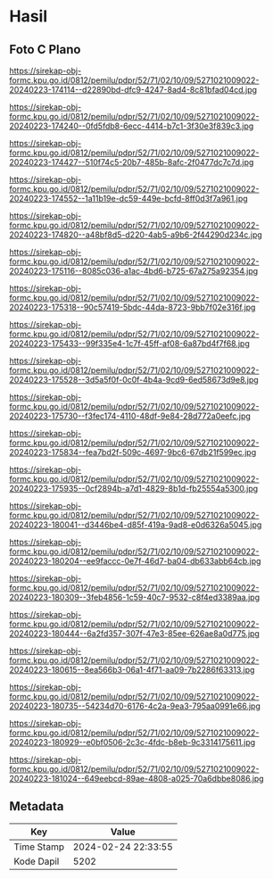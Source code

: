 # Hasil

## Foto C Plano

https://sirekap-obj-formc.kpu.go.id/0812/pemilu/pdpr/52/71/02/10/09/5271021009022-20240223-174114--d22890bd-dfc9-4247-8ad4-8c81bfad04cd.jpg

https://sirekap-obj-formc.kpu.go.id/0812/pemilu/pdpr/52/71/02/10/09/5271021009022-20240223-174240--0fd5fdb8-6ecc-4414-b7c1-3f30e3f839c3.jpg

https://sirekap-obj-formc.kpu.go.id/0812/pemilu/pdpr/52/71/02/10/09/5271021009022-20240223-174427--510f74c5-20b7-485b-8afc-2f0477dc7c7d.jpg

https://sirekap-obj-formc.kpu.go.id/0812/pemilu/pdpr/52/71/02/10/09/5271021009022-20240223-174552--1a11b19e-dc59-449e-bcfd-8ff0d3f7a961.jpg

https://sirekap-obj-formc.kpu.go.id/0812/pemilu/pdpr/52/71/02/10/09/5271021009022-20240223-174820--a48bf8d5-d220-4ab5-a9b6-2f44290d234c.jpg

https://sirekap-obj-formc.kpu.go.id/0812/pemilu/pdpr/52/71/02/10/09/5271021009022-20240223-175116--8085c036-a1ac-4bd6-b725-67a275a92354.jpg

https://sirekap-obj-formc.kpu.go.id/0812/pemilu/pdpr/52/71/02/10/09/5271021009022-20240223-175318--90c57419-5bdc-44da-8723-9bb7f02e316f.jpg

https://sirekap-obj-formc.kpu.go.id/0812/pemilu/pdpr/52/71/02/10/09/5271021009022-20240223-175433--99f335e4-1c7f-45ff-af08-6a87bd4f7f68.jpg

https://sirekap-obj-formc.kpu.go.id/0812/pemilu/pdpr/52/71/02/10/09/5271021009022-20240223-175528--3d5a5f0f-0c0f-4b4a-9cd9-6ed58673d9e8.jpg

https://sirekap-obj-formc.kpu.go.id/0812/pemilu/pdpr/52/71/02/10/09/5271021009022-20240223-175730--f3fec174-4110-48df-9e84-28d772a0eefc.jpg

https://sirekap-obj-formc.kpu.go.id/0812/pemilu/pdpr/52/71/02/10/09/5271021009022-20240223-175834--fea7bd2f-509c-4697-9bc6-67db21f599ec.jpg

https://sirekap-obj-formc.kpu.go.id/0812/pemilu/pdpr/52/71/02/10/09/5271021009022-20240223-175935--0cf2894b-a7d1-4829-8b1d-fb25554a5300.jpg

https://sirekap-obj-formc.kpu.go.id/0812/pemilu/pdpr/52/71/02/10/09/5271021009022-20240223-180041--d3446be4-d85f-419a-9ad8-e0d6326a5045.jpg

https://sirekap-obj-formc.kpu.go.id/0812/pemilu/pdpr/52/71/02/10/09/5271021009022-20240223-180204--ee9faccc-0e7f-46d7-ba04-db633abb64cb.jpg

https://sirekap-obj-formc.kpu.go.id/0812/pemilu/pdpr/52/71/02/10/09/5271021009022-20240223-180309--3feb4856-1c59-40c7-9532-c8f4ed3389aa.jpg

https://sirekap-obj-formc.kpu.go.id/0812/pemilu/pdpr/52/71/02/10/09/5271021009022-20240223-180444--6a2fd357-307f-47e3-85ee-626ae8a0d775.jpg

https://sirekap-obj-formc.kpu.go.id/0812/pemilu/pdpr/52/71/02/10/09/5271021009022-20240223-180615--8ea566b3-06a1-4f71-aa09-7b2286f63313.jpg

https://sirekap-obj-formc.kpu.go.id/0812/pemilu/pdpr/52/71/02/10/09/5271021009022-20240223-180735--54234d70-6176-4c2a-9ea3-795aa0991e66.jpg

https://sirekap-obj-formc.kpu.go.id/0812/pemilu/pdpr/52/71/02/10/09/5271021009022-20240223-180929--e0bf0506-2c3c-4fdc-b8eb-9c3314175611.jpg

https://sirekap-obj-formc.kpu.go.id/0812/pemilu/pdpr/52/71/02/10/09/5271021009022-20240223-181024--649eebcd-89ae-4808-a025-70a6dbbe8086.jpg


## Metadata

| Key        | Value               |
| ---------- | ------------------- |
| Time Stamp | 2024-02-24 22:33:55 |
| Kode Dapil | 5202                |



